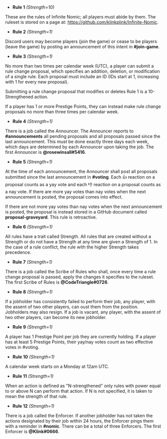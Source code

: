 * **Rule 1** *(Strength=10)*

These are the rules of Infinite Nomic; all players must abide by them.
The ruleset is stored on a page at:
https://github.com/klinkplink/Infinite-Nomic.

* **Rule 2** *(Strength=1)*

Discord users may become players (join the game) or cease to be players
(leave the game) by posting an announcement of this intent in
**#join-game**.

* **Rule 3** *(Strength=1)*

No more than two times per calendar week (UTC), a player can submit a
rule change proposal, which specifies an addition, deletion, or
modification of a single rule. Each proposal must include an ID (IDs
start at 1, increasing with 1 for every new proposal).

Submitting a rule change proposal that modifies or deletes Rule 1 is a
10-Strengthened action.

If a player has 1 or more Prestige Points,  they can instead make rule
change proposals no more than three times per calendar week.

* **Rule 4** *(Strength=1)*

There is a job called the Announcer. The Announcer reports to
**#announcements** all pending proposals and all proposals passed since
the last announcement. This must be done exactly three days each week,
which days are determined by each Announcer upon taking the job. The
first Announcer is **@rosewinsall#5416**.

* **Rule 5** *(Strength=1)*

At the time of each announcement, the Announcer shall post all proposals
submitted since the last announcement in **#voting**. Each :thumbsup:
reaction on a proposal counts as a yay vote and each :thumbsdown:
reaction on a proposal counts as a nay vote. If there are more yay votes
than nay votes when the next announcement is posted, the proposal comes
into effect.

If there are not more yay votes than nay votes when the next
announcement is posted, the proposal is instead stored in a GitHub
document called **proposal-graveyard**. This rule is retroactive.

* **Rule 6** *(Strength=1)*

All rules have a trait called Strength.  All rules that are created
without a Strength or do not have a Strength at any time are given a
Strength of 1. In the case of a rule conflict, the rule with the
higher Strength takes precedence.

* **Rule 7** *(Strength=1)*

There is a job called the Scribe of Rules who shall, once every time a
rule change proposal is passed, apply the changes it specifies to the
ruleset. The first Scribe of Rules is **@CodeTriangle#0726**.

* **Rule 8** *(Strength=1)*

If a jobholder has consistently failed to perform their job, any player,
with the assent of two other players, can oust them from the position.
Jobholders may also resign. If a job is vacant, any player, with the
assent of two other players, can become its new jobholder.

* **Rule 9** *(Strength=1)*

A player has 1 Prestige Point per job they are currently holding. If a
player has at least 5 Prestige Points, their yay/nay votes count as two
effective votes in #voting.

* **Rule 10** *(Strength=1)*

A calendar week starts on a Monday at 12am UTC.

* **Rule 11** *(Strength=1)*

When an action is defined as "N-strengthened" only rules with power
equal to or above N can perform that action. If N is not specified, it
is taken to mean the strength of that rule.

* **Rule 12** *(Strength=1)*

There is a job called the Enforcer. If another jobholder has not taken
the actions designated by their job within 24 hours, the Enforcer pings
them with a reminder in **#nomic**. There can be a total of three
Enforcers. The first Enforcer is **@Klink#0666**.